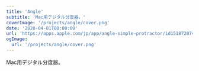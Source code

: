 ```yaml
---
title: 'Angle'
subtitle: 'Mac用デジタル分度器。'
coverImage: '/projects/angle/cover.png'
date: '2020-04-01T00:00:00'
url: 'https://apps.apple.com/jp/app/angle-simple-protractor/id1518720743?mt=12'
ogImage:
  url: '/projects/angle/cover.png'
---
```


Mac用デジタル分度器。
